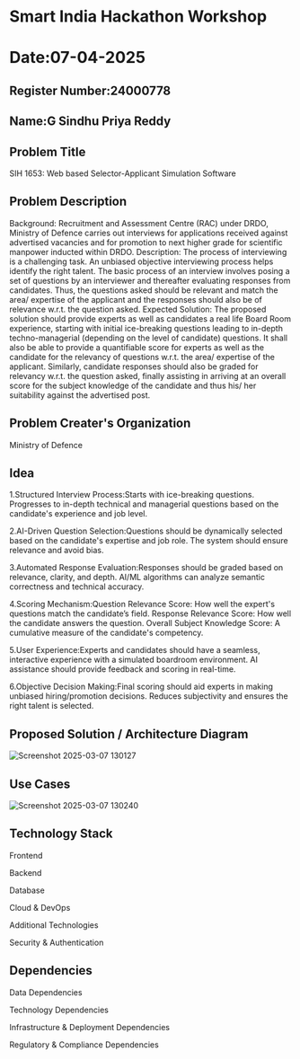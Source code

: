 # Smart India Hackathon Workshop
# Date:07-04-2025
## Register Number:24000778
## Name:G Sindhu Priya Reddy
## Problem Title
SIH 1653: Web based Selector-Applicant Simulation Software
## Problem Description
Background: Recruitment and Assessment Centre (RAC) under DRDO, Ministry of Defence carries out interviews for applications received against advertised vacancies and for promotion to next higher grade for scientific manpower inducted within DRDO. Description: The process of interviewing is a challenging task. An unbiased objective interviewing process helps identify the right talent. The basic process of an interview involves posing a set of questions by an interviewer and thereafter evaluating responses from candidates. Thus, the questions asked should be relevant and match the area/ expertise of the applicant and the responses should also be of relevance w.r.t. the question asked. Expected Solution: The proposed solution should provide experts as well as candidates a real life Board Room experience, starting with initial ice-breaking questions leading to in-depth techno-managerial (depending on the level of candidate) questions. It shall also be able to provide a quantifiable score for experts as well as the candidate for the relevancy of questions w.r.t. the area/ expertise of the applicant. Similarly, candidate responses should also be graded for relevancy w.r.t. the question asked, finally assisting in arriving at an overall score for the subject knowledge of the candidate and thus his/ her suitability against the advertised post.

## Problem Creater's Organization
Ministry of Defence

## Idea
1.Structured Interview Process:Starts with ice-breaking questions. Progresses to in-depth technical and managerial questions based on the candidate's experience and job level.

2.AI-Driven Question Selection:Questions should be dynamically selected based on the candidate's expertise and job role. The system should ensure relevance and avoid bias.

3.Automated Response Evaluation:Responses should be graded based on relevance, clarity, and depth. AI/ML algorithms can analyze semantic correctness and technical accuracy.

4.Scoring Mechanism:Question Relevance Score: How well the expert's questions match the candidate’s field. Response Relevance Score: How well the candidate answers the question. Overall Subject Knowledge Score: A cumulative measure of the candidate's competency.

5.User Experience:Experts and candidates should have a seamless, interactive experience with a simulated boardroom environment. AI assistance should provide feedback and scoring in real-time.

6.Objective Decision Making:Final scoring should aid experts in making unbiased hiring/promotion decisions. Reduces subjectivity and ensures the right talent is selected.

## Proposed Solution / Architecture Diagram
![Screenshot 2025-03-07 130127](https://github.com/user-attachments/assets/df7a07a0-8801-4a07-9299-03aa52e0c1b3)


## Use Cases
![Screenshot 2025-03-07 130240](https://github.com/user-attachments/assets/cb53770c-43c2-4f06-b3e2-2882a112e2a3)

## Technology Stack
Frontend

Backend

Database

Cloud & DevOps

Additional Technologies

Security & Authentication

## Dependencies
Data Dependencies

Technology Dependencies

Infrastructure & Deployment Dependencies

Regulatory & Compliance Dependencies
